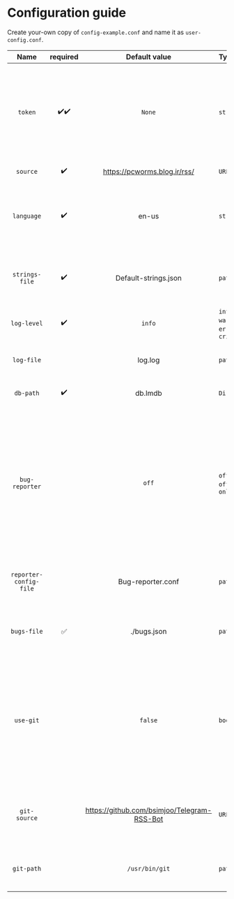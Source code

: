 # Configuration guide
Create your-own copy of `config-example.conf` and name it as `user-config.conf`.

| Name | required | Default value | Type | Describe |
|:----:|:--------:|:-------------:|:-----|:---------|
| `token` | :heavy_check_mark::heavy_check_mark: | `None` | `string` | The bot token that owner received from @botfather. Follow Telegram instructions to [create a new bot user](https://core.telegram.org/bots#3-how-do-i-create-a-bot) |
| `source` | :heavy_check_mark: | https://pcworms.blog.ir/rss/ | `URL` | Source of RSS feeds |
| `language` | :heavy_check_mark: | en-us | `string` | The language name that stored in `strings.json` or `Default-strings.json` file |
| `strings-file` | :heavy_check_mark: | Default-strings.json | `path` | A `Json` file that contains all languages and strings that your bot need |
| `log-level` | :heavy_check_mark: | `info` | `info`, `warning`, `error`, `critical` | Log level |
| `log-file` | | log.log | `path` | optionally you can redirect logs to a file |
| `db-path` | :heavy_check_mark: | db.lmdb | `Directory` | Directory of [LMDB database](https://en.wikipedia.org/wiki/Lightning_Memory-Mapped_Database) |
| `bug-reporter` | | `off` | `off`, `offline`, `online` |Bug-reporter is a service that count exceptions. If value is `online` you must install Cherrypy. Read [Bug-Reporter in Readme.md](../#bug-reporter-). Following configuration needed if using bug-reporter |
| `reporter-config-file` | | Bug-reporter.conf | `path` | Another config file that contains [Cherrypy configuration](https://docs.cherrypy.org/en/latest/config.html) |
| `bugs-file` | :white_check_mark: | ./bugs.json | `path` | Required if your using Bug reporter (`offline` or `online` mode) |
| `use-git` | | `false` | `boolean` | Bug-reporter can use git to get repository information like commit or source repository, then it can generate a link to line that exception raised. |
| `git-source` | | https://github.com/bsimjoo/Telegram-RSS-Bot | `URL` | If your using a custom repository then you can specify your repository url here |
| `git-path` | | `/usr/bin/git` | `path` | If git is not in `PATH` environment then you set its path here. |